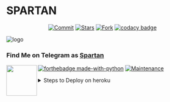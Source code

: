 # SPARTAN
<p align="center">
    <a href="https://github.com/jerinjohny-ktnm/Spartan/commits/master"><img src="https://img.shields.io/github/last-commit/jerinjohny-ktnm/Spartan/master?label=Last%20Commit&style=flat-square&logo=github&color=F10070" alt="Commit" /></a>
    <a href="https://github.com/jerinjohny-ktnm/Spartan/stargazers"><img src="https://img.shields.io/github/stars/jerinjohny-ktnm/Spartan?label=Stars&style=flat-square&logo=github&color=F10070" alt="Stars" /></a>
    <a href="https://github.com/jerinjohny-ktnm/Spartan/network/members"><img src="https://img.shields.io/github/forks/jerinjohny-ktnm/Spartan?label=Fork&style=flat-square&logo=github&color=F10070" alt="Fork" /></a>
    <a href="https://www.codacy.com/gh/jerinjohny-ktnm/Spartan/dashboard?utm_source=github.com&amp;utm_medium=referral&amp;utm_content=jerinjohny-ktnm/Spartan&amp;utmcampaign=Badge_Grade"><img src="https://img.shields.io/codacy/grade/a3a19d2b551641039ec7edc3aa7b8c5d?style=flat-square&logo=codacy&color=F10070" alt="codacy badge"/></a>
</p>

![logo](https://telegra.ph/file/321d2daefb1e6154fed5f.jpg)
### Find Me on Telegram as [Spartan](https://t.me/Spartantg_offbot)
<img src = https://i.pinimg.com/originals/25/d2/54/25d254df236c61306bceb86df5f671f1.gif width = 80 align = "left">

[![forthebadge made-with-python](http://ForTheBadge.com/images/badges/made-with-python.svg)](https://www.python.org/)
[![Maintenance](https://img.shields.io/badge/Maintained%3F-yes-green.svg)](https://github.com/jerinjohny-ktnm/Spartan/graphs/commit-activity)

<details>
<summary>Steps to Deploy on heroku</summary>

```
Press the below button
Then fill all the Variables
After filling tap deploy button
Make sure to turn on worker dynos on the resources tab
If bot is not working, remove webhook and port

```

[![Deploy](https://www.herokucdn.com/deploy/button.svg)](https://heroku.com/deploy?template=https://github.com/jerinjohny-ktnm/Spartan.git)
